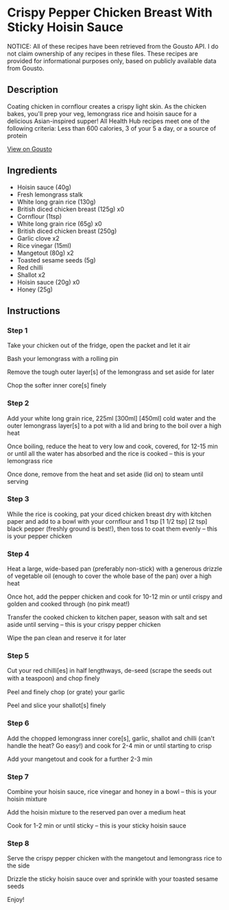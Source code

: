 # Crispy Pepper Chicken Breast With Sticky Hoisin Sauce

NOTICE: All of these recipes have been retrieved from the Gousto API. I do not claim ownership of any recipes in these files. These recipes are provided for informational purposes only, based on publicly available data from Gousto.

## Description

Coating chicken in cornflour creates a crispy light skin. As the chicken bakes, you'll prep your veg, lemongrass rice and hoisin sauce for a delicious Asian-inspired supper! All Health Hub recipes meet one of the following criteria: Less than 600 calories, 3 of your 5 a day, or a source of protein

[View on Gousto](https://www.gousto.co.uk/recipes/cookbook/crispy-pepper-chicken-breast-with-sticky-hoisin-sauce)

## Ingredients

- Hoisin sauce (40g)
- Fresh lemongrass stalk
- White long grain rice (130g)
- British diced chicken breast (125g) x0
- Cornflour (1tsp)
- White long grain rice (65g) x0
- British diced chicken breast (250g)
- Garlic clove x2
- Rice vinegar (15ml)
- Mangetout (80g) x2
- Toasted sesame seeds (5g)
- Red chilli
- Shallot x2
- Hoisin sauce (20g) x0
- Honey (25g)

## Instructions


### Step 1

Take your chicken out of the fridge, open the packet and let it air

Bash your lemongrass with a rolling pin

Remove the tough outer layer[s] of the lemongrass and set aside for later

Chop the softer inner core[s] finely


### Step 2

Add your white long grain rice, 225ml <span class="text-purple">[300ml]</span> <span class="text-danger">[450ml]</span> cold water and the outer lemongrass layer[s] to a pot with a lid and bring to the boil over a high heat

Once boiling, reduce the heat to very low and cook, covered, for 12-15 min or until all the water has absorbed and the rice is cooked – this is your lemongrass rice

Once done, remove from the heat and set aside (lid on) to steam until serving


### Step 3

While the rice is cooking, pat your diced chicken breast dry with kitchen paper and add to a bowl with your cornflour and 1 tsp <span class="text-purple">[1 1/2 tsp]</span> <span class="text-danger">[2 tsp]</span> black pepper (freshly ground is best!), then toss to coat them evenly – this is your pepper chicken


### Step 4

Heat a large, wide-based pan (preferably non-stick) with a generous drizzle of vegetable oil (enough to cover the whole base of the pan) over a high heat

Once hot, add the pepper chicken and cook for 10-12 min or until crispy and golden and cooked through (no pink meat!)

Transfer the cooked chicken to kitchen paper, season with salt and set aside until serving – this is your crispy pepper chicken

Wipe the pan clean and reserve it for later


### Step 5

Cut your red chilli[es]<span class="text-danger"> </span>in half lengthways, de-seed (scrape the seeds out with a teaspoon) and chop ﬁnely

Peel and finely chop (or grate) your garlic

Peel and slice your shallot[s] finely


### Step 6

Add the chopped lemongrass inner core[s], garlic, shallot and chilli (can't handle the heat? Go easy!) and cook for 2-4 min or until starting to crisp

Add your mangetout and cook for a further 2-3 min


### Step 7

Combine your hoisin sauce, rice vinegar and honey in a bowl – this is your hoisin mixture

Add the hoisin mixture to the reserved pan over a medium heat

Cook for 1-2 min or until sticky – this is your sticky hoisin sauce

### Step 8

Serve the crispy pepper chicken with the mangetout and lemongrass rice to the side

Drizzle the sticky hoisin sauce over and sprinkle with your toasted sesame seeds

Enjoy!

